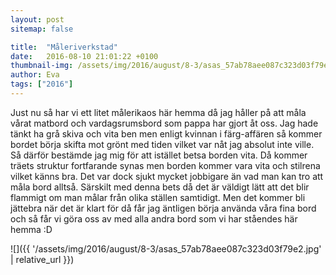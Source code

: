 ```yaml
---
layout: post
sitemap: false

title:  "Måleriverkstad"
date:   2016-08-10 21:01:22 +0100
thumbnail-img: /assets/img/2016/august/8-3/asas_57ab78aee087c323d03f79e2.jpg
author: Eva
tags: ["2016"]
---
```


Just nu så har vi ett litet målerikaos här hemma då jag håller på att måla vårat matbord och vardagsrumsbord som pappa har gjort åt oss. Jag hade tänkt ha grå skiva och vita ben men enligt kvinnan i färg-affären så kommer bordet börja skifta mot grönt med tiden vilket var nåt jag absolut inte ville. Så därför bestämde jag mig för att istället betsa borden vita. Då kommer träets struktur fortfarande synas men borden kommer vara vita och stilrena vilket känns bra. Det var dock sjukt mycket jobbigare än vad man kan tro att måla bord alltså. Särskilt med denna bets då det är väldigt lätt att det blir flammigt om man målar från olika ställen samtidigt. Men det kommer bli jättebra när det är klart för då får jag äntligen börja använda våra fina bord och så får vi göra oss av med alla andra bord som vi har ståendes här hemma :D

![]({{ '/assets/img/2016/august/8-3/asas_57ab78aee087c323d03f79e2.jpg'  | relative_url }})

